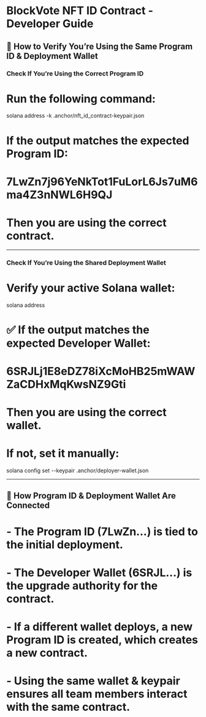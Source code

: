 # BlockVote NFT ID Contract - Developer Guide

## 🔹 How to Verify You’re Using the Same Program ID & Deployment Wallet  

### Check If You’re Using the Correct Program ID  

# Run the following command:

solana address -k .anchor/nft_id_contract-keypair.json

# If the output matches the expected Program ID:
# 7LwZn7j96YeNkTot1FuLorL6Js7uM6ma4Z3nNWL6H9QJ
# Then you are using the correct contract.

---

### Check If You’re Using the Shared Deployment Wallet  
# Verify your active Solana wallet:
solana address

# ✅ If the output matches the expected Developer Wallet:
# 6SRJLj1E8eDZ78iXcMoHB25mWAWZaCDHxMqKwsNZ9Gti
# Then you are using the correct wallet.

# If not, set it manually:
solana config set --keypair .anchor/deployer-wallet.json

---

## 🔹 How Program ID & Deployment Wallet Are Connected
# - The **Program ID (7LwZn...)** is tied to the **initial deployment**.
# - The **Developer Wallet (6SRJL...)** is the **upgrade authority** for the contract.
# - If a different wallet deploys, **a new Program ID is created**, which creates a new contract. 
# - Using the same **wallet & keypair** ensures all team members interact with the **same contract**.

